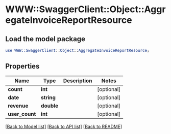 # WWW::SwaggerClient::Object::AggregateInvoiceReportResource

## Load the model package
```perl
use WWW::SwaggerClient::Object::AggregateInvoiceReportResource;
```

## Properties
Name | Type | Description | Notes
------------ | ------------- | ------------- | -------------
**count** | **int** |  | [optional] 
**date** | **string** |  | [optional] 
**revenue** | **double** |  | [optional] 
**user_count** | **int** |  | [optional] 

[[Back to Model list]](../README.md#documentation-for-models) [[Back to API list]](../README.md#documentation-for-api-endpoints) [[Back to README]](../README.md)


